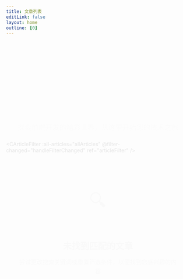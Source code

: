 ```yaml
---
title: 文章列表
editLink: false
layout: home
outline: [0]
---
```


<script setup>
import { ref, computed, watch } from 'vue'
import data from './content/data'
import CPagination from './.vitepress/theme/components/CPagination.vue'
import CArticleFilter from './.vitepress/theme/components/CArticleFilter.vue'

// 分页相关配置
const currentPage = ref(1)
const pageSize = 9 // 每页显示9篇文章

// 获取所有文章
const allArticles = data[0].items

// 筛选后的文章
const filteredArticles = ref([])

// 筛选结果处理
const handleFilterChanged = (articles) => {
  filteredArticles.value = articles
  // 当筛选条件变更时重置为第一页
  currentPage.value = 1
}

const totalItems = computed(() => filteredArticles.value.length)

// 计算当前页的文章
const currentPageArticles = computed(() => {
  const startIndex = (currentPage.value - 1) * pageSize
  const endIndex = Math.min(startIndex + pageSize, filteredArticles.value.length)
  return filteredArticles.value.slice(startIndex, endIndex)
})

// 构建当前页面的数据
const currentPageData = computed(() => {
  return [{
    title: `${data[0].title}`,
    items: currentPageArticles.value
  }]
})

// 页码变更时的处理函数
const handlePageChange = (newPage) => {
  currentPage.value = newPage
  // 滚动到顶部
  window.scrollTo({
    top: 0,
    behavior: 'smooth'
  })
}

// 重置筛选条件
const resetFilters = () => {
  if (articleFilter.value) {
    articleFilter.value.clearFilters()
  }
}

// 访问筛选组件的引用
const articleFilter = ref(null)
</script>

<style src="./nav/index.scss"></style>

<style>
@keyframes fadeIn {
  from {
    opacity: 0;
  }   
  to {
    opacity: 1;
  }
}
@keyframes slideInUp {
  from {
    opacity: 0;
    transform: translateY(30px);
  }
  to {
    opacity: 1;
    transform: translateY(0);
  }
}

.article-page {
  padding: 2rem 0;
  max-width: 100vw;
  overflow-x: hidden;
  animation: fadeIn 0.8s ease-out forwards;
  box-sizing: border-box;
  background-color: var(--vp-c-bg);
}

.article-header {
  text-align: center;
  margin-bottom: 3rem;
  padding: 0 1rem;
  animation: slideInUp 0.8s ease-out forwards;
}

.article-title {
  font-size: 2.5rem;
  background: linear-gradient(to right, var(--vp-c-brand), var(--vp-c-brand-light));
  -webkit-background-clip: text;
  -webkit-text-fill-color: transparent;
  margin-bottom: 1rem;
  position: relative;
  display: inline-block;
}

.article-title::after {
  content: '';
  position: absolute;
  bottom: -10px;
  left: 50%;
  transform: translateX(-50%);
  width: 100px;
  height: 4px;
  background: linear-gradient(to right, var(--vp-c-brand-light), var(--vp-c-brand));
  border-radius: 2px;
}

.article-subtitle {
  font-size: 1.2rem;
  color: var(--vp-c-text-2);
  max-width: 700px;
  margin: 2rem auto 0;
  line-height: 1.6;
}

.empty-state {
  text-align: center;
  padding: 4rem 1rem;
  color: var(--vp-c-text-2);
  animation: fadeIn 0.5s ease-out forwards;
  margin: 2rem auto;
  max-width: 1200px;
  background-color: var(--vp-c-bg-soft);
  border-radius: 16px;
  box-shadow: 0 4px 20px rgba(0, 0, 0, 0.05);
  border: 1px solid var(--vp-c-divider);
}

.empty-state-icon {
  font-size: 48px;
  margin-bottom: 1.5rem;
  display: inline-flex;
  width: 80px;
  height: 80px;
  background-color: var(--vp-c-bg);
  border-radius: 50%;
  align-items: center;
  justify-content: center;
  box-shadow: 0 4px 15px rgba(0, 0, 0, 0.08);
}

.empty-state-title {
  font-size: 1.5rem;
  font-weight: 600;
  margin-bottom: 1rem;
  color: var(--vp-c-text-1);
}

.empty-state-desc {
  font-size: 1rem;
  max-width: 500px;
  margin: 0 auto 1.5rem;
  line-height: 1.6;
}

.reset-button {
  display: inline-flex;
  align-items: center;
  gap: 0.5rem;
  padding: 10px 20px;
  border-radius: 8px;
  background-color: var(--vp-c-brand);
  color: white;
  font-size: 0.95rem;
  font-weight: 500;
  cursor: pointer;
  transition: all 0.2s ease;
  border: none;
  margin-top: 1rem;
  box-shadow: 0 4px 10px rgba(var(--vp-c-brand-rgb), 0.3);
}

.reset-button:hover {
  background-color: var(--vp-c-brand-dark);
  transform: translateY(-2px);
  box-shadow: 0 6px 15px rgba(var(--vp-c-brand-rgb), 0.4);
}

.reset-button:active {
  transform: translateY(0);
}

.article-list-container {
  padding: 0 1rem;
}

.pagination-wrapper {
  margin-top: 2rem;
  margin-bottom: 4rem;
}

@media (max-width: 768px) {
  .article-header {
    margin-bottom: 2rem;
  }
  
  .article-title {
    font-size: 2rem;
  }
  
  .article-subtitle {
    font-size: 1rem;
    margin-top: 1.5rem;
  }
  
  .article-title::after {
    width: 80px;
  }
  
  .empty-state {
    padding: 3rem 1rem;
    margin: 1.5rem 0.75rem;
  }
  
  .empty-state-icon {
    font-size: 40px;
    width: 70px;
    height: 70px;
  }
  
  .empty-state-title {
    font-size: 1.3rem;
  }
  
  .empty-state-desc {
    font-size: 0.9rem;
  }
  
  .reset-button {
    padding: 8px 16px;
    font-size: 0.9rem;
  }
  
  .pagination-wrapper {
    margin-top: 1.5rem;
    margin-bottom: 3rem;
  }
}

@media (max-width: 480px) {
  .article-title {
    font-size: 1.8rem;
  }
  
  .article-subtitle {
    font-size: 0.9rem;
    margin-top: 1.5rem;
  }
  
  .article-title::after {
    width: 60px;
    height: 3px;
  }
  
  .empty-state {
    padding: 2.5rem 1rem;
  }
  
  .empty-state-icon {
    font-size: 36px;
    width: 60px;
    height: 60px;
    margin-bottom: 1rem;
  }
  
  .empty-state-title {
    font-size: 1.2rem;
  }
  
  .article-list-container {
    padding: 0 0.5rem;
  }
}
</style>

<div class="article-page">
  <div class="article-header">
    <h1 class="article-title">精选文章</h1>
    <p class="article-subtitle">探索前端开发的精彩世界，从这里开始您的技术之旅</p>
  </div>
  
  <!-- 使用筛选组件 -->
  <CArticleFilter 
    :all-articles="allArticles"
    @filter-changed="handleFilterChanged"
    ref="articleFilter"
  />
  
  <!-- 文章列表 -->
  <div class="article-list-container">
    <template v-if="totalItems > 0">
      <CNavLinks 
        v-for="item in currentPageData" 
        :key="item.title" 
        :items="item.items"
      />
      <!-- 分页组件 -->
      <div class="pagination-wrapper">
        <CPagination 
          :current-page="currentPage" 
          :total-items="totalItems" 
          :page-size="pageSize"
          :max-page-buttons="5"
          @update:current-page="handlePageChange"
        />
      </div>
    </template>
    <!-- 无搜索结果时显示的内容 -->
    <div v-else class="empty-state">
      <div class="empty-state-icon">🔍</div>
      <h3 class="empty-state-title">未找到匹配的文章</h3>
      <p class="empty-state-desc">尝试更改搜索关键词或重置筛选条件，以便找到您感兴趣的内容</p>
      <button class="reset-button" @click="resetFilters">
        <svg xmlns="http://www.w3.org/2000/svg" width="16" height="16" viewBox="0 0 24 24" fill="none" stroke="currentColor" stroke-width="2" stroke-linecap="round" stroke-linejoin="round">
          <path d="M21 12a9 9 0 0 0-9-9 9.75 9.75 0 0 0-6.74 2.74L3 8"></path>
          <path d="M3 3v5h5"></path>
          <path d="M3 12a9 9 0 0 0 9 9 9.75 9.75 0 0 0 6.74-2.74L21 16"></path>
          <path d="M16 21h5v-5"></path>
        </svg>
        重置筛选条件
      </button>
    </div>
  </div>
</div>
